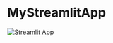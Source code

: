 # MyStreamlitApp
[![Streamlit App](https://static.streamlit.io/badges/streamlit_badge_black_white.svg)](https://share.streamlit.io/[GeneralKexiangen]/[MyStreamlitApp]/[master]/[streamlit_app])
